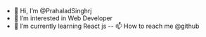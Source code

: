 - 👋 Hi, I’m @PrahaladSinghrj
- 👀 I’m interested in Web Developer
- 🌱 I’m currently learning React js
-- 📫 How to reach me @github


<!---
PrahaladSinghrj/PrahaladSinghrj is a ✨ special ✨ repository because its `README.md` (this file) appears on your GitHub profile.
You can click the Preview link to take a look at your changes.
--->
